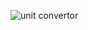 ![unit convertor](https://user-images.githubusercontent.com/120904182/218534467-4cc31936-e6b3-40bd-b270-f57ecc94b77d.png)
